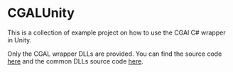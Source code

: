 # CGALUnity

This is a collection of example project on how to use the CGAl C# wrapper in Unity.

Only the CGAL wrapper DLLs are provided. You can find the source code [here](https://github.com/Scrawk/CGAL) and the common DLLs source code [here](https://github.com/Scrawk/Common).

